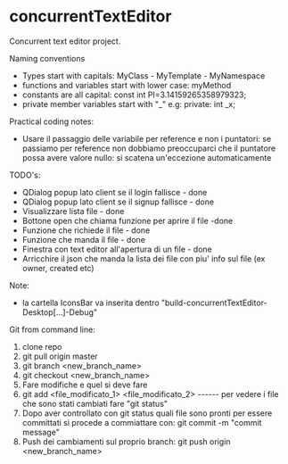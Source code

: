 # concurrentTextEditor
Concurrent text editor project. 

Naming conventions
 - Types start with capitals: MyClass - MyTemplate - MyNamespace
 - functions and variables start with lower case: myMethod
 - constants are all capital: const int PI=3.14159265358979323;
 - private member variables start with  "_" e.g: private: int _x;

Practical coding notes:
 - Usare il passaggio delle variabile per reference e non i puntatori: se passiamo per reference non dobbiamo preoccuparci che il puntatore possa avere valore nullo: si scatena un'eccezione automaticamente
 
TODO's:
 - QDialog popup lato client se il login fallisce - done
 - QDialog popup lato client se il signup fallisce - done
 - Visualizzare lista file - done
 - Bottone open che chiama funzione per aprire il file -done
 - Funzione che richiede il file - done 
 - Funzione che manda il file - done
 - Finestra con text editor all'apertura di un file - done
 - Arricchire il json che manda la lista dei file con piu' info sul file (ex owner, created etc)
 
 Note:
 - la cartella IconsBar va inserita dentro "build-concurrentTextEditor-Desktop[...]-Debug"


Git from command line:
1. clone repo
2. git pull origin master
3. git branch <new_branch_name>
4. git checkout <new_branch_name>
5. Fare modifiche e quel si deve fare
6. git add <file_modificato_1> <file_modificato_2>    ------ per vedere i file che sono stati cambiati fare "git status"
7. Dopo aver controllato con git status quali file sono pronti per essere committati si procede a commiattare con: git commit -m "commit message"
8. Push dei cambiamenti sul proprio branch: git push origin <new_branch_name>
